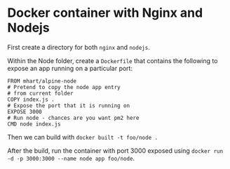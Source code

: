 # Docker container with Nginx and Nodejs

First create a directory for both `nginx` and `nodejs`.

Within the Node folder, create a `Dockerfile` that contains the following to expose an app running on a particular port:

```
FROM mhart/alpine-node
# Pretend to copy the node app entry
# from current folder
COPY index.js .
# Expose the port that it is running on
EXPOSE 3000
# Run node - chances are you want pm2 here
CMD node index.js
```

Then we can build with `docker built -t foo/node .`

After the build, run the container with port 3000 exposed using `docker run -d -p 3000:3000 --name node app foo/node`.
